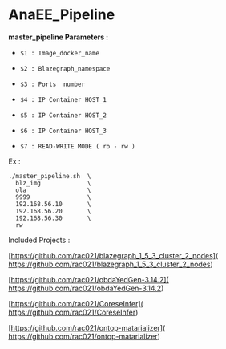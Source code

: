 # AnaEE_Pipeline

 **master_pipeline Parameters :**
 
-    `$1 : Image_docker_name`

-    `$2 : Blazegraph_namespace`

-    `$3 : Ports  number `

-    `$4 : IP Container HOST_1 `

-    `$5 : IP Container HOST_2 `

-    `$6 : IP Container HOST_3 `

-    `$7 : READ-WRITE MODE ( ro - rw )`



Ex :

    ./master_pipeline.sh  \
      blz_img             \
      ola                 \
      9999                \
      192.168.56.10       \
      192.168.56.20       \
      192.168.56.30       \
      rw
     
     
Included Projects : 

   [https://github.com/rac021/blazegraph_1_5_3_cluster_2_nodes]( https://github.com/rac021/blazegraph_1_5_3_cluster_2_nodes)
   
   [https://github.com/rac021/obdaYedGen-3.14.2]( https://github.com/rac021/obdaYedGen-3.14.2)
   
   [https://github.com/rac021/CoreseInfer]( https://github.com/rac021/CoreseInfer)
   
   [https://github.com/rac021/ontop-matarializer]( https://github.com/rac021/ontop-matarializer)
   
